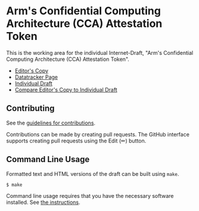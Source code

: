 # Arm's Confidential Computing Architecture (CCA) Attestation Token

This is the working area for the individual Internet-Draft, "Arm's Confidential Computing Architecture (CCA) Attestation Token".

* [Editor's Copy](https://SimonFrost-Arm.github.io/draft-ffm-rats-cca-token/#go.draft-ffm-rats-cca-token.html)
* [Datatracker Page](https://datatracker.ietf.org/doc/draft-ffm-rats-cca-token)
* [Individual Draft](https://datatracker.ietf.org/doc/html/draft-ffm-rats-cca-token)
* [Compare Editor's Copy to Individual Draft](https://SimonFrost-Arm.github.io/draft-ffm-rats-cca-token/#go.draft-ffm-rats-cca-token.diff)


## Contributing

See the
[guidelines for contributions](https://github.com/thomas-fossati/draft-ffm-rats-cca-token/blob/master/CONTRIBUTING.md).

Contributions can be made by creating pull requests.
The GitHub interface supports creating pull requests using the Edit (✏) button.


## Command Line Usage

Formatted text and HTML versions of the draft can be built using `make`.

```sh
$ make
```

Command line usage requires that you have the necessary software installed.  See
[the instructions](https://github.com/martinthomson/i-d-template/blob/main/doc/SETUP.md).

